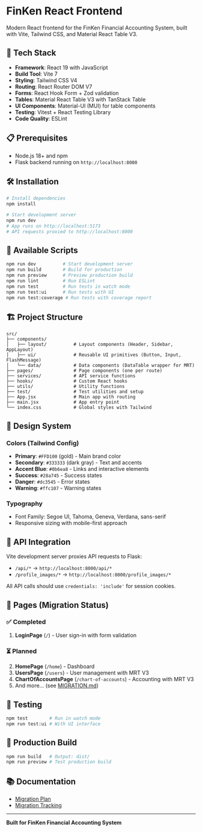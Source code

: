 # FinKen React Frontend

Modern React frontend for the FinKen Financial Accounting System, built with Vite, Tailwind CSS, and Material React Table V3.

## 🚀 Tech Stack

- **Framework**: React 19 with JavaScript
- **Build Tool**: Vite 7
- **Styling**: Tailwind CSS V4
- **Routing**: React Router DOM V7
- **Forms**: React Hook Form + Zod validation
- **Tables**: Material React Table V3 with TanStack Table
- **UI Components**: Material-UI (MUI) for table components
- **Testing**: Vitest + React Testing Library
- **Code Quality**: ESLint

## 📋 Prerequisites

- Node.js 18+ and npm
- Flask backend running on `http://localhost:8000`

## 🛠️ Installation

```bash
# Install dependencies
npm install

# Start development server
npm run dev
# App runs on http://localhost:5173
# API requests proxied to http://localhost:8000
```

## 📜 Available Scripts

```bash
npm run dev          # Start development server
npm run build        # Build for production
npm run preview      # Preview production build
npm run lint         # Run ESLint
npm run test         # Run tests in watch mode
npm run test:ui      # Run tests with UI
npm run test:coverage # Run tests with coverage report
```

## 🏗️ Project Structure

```
src/
├── components/
│   ├── layout/          # Layout components (Header, Sidebar, AppLayout)
│   ├── ui/              # Reusable UI primitives (Button, Input, FlashMessage)
│   └── data/            # Data components (DataTable wrapper for MRT)
├── pages/               # Page components (one per route)
├── services/            # API service functions
├── hooks/               # Custom React hooks
├── utils/               # Utility functions
├── test/                # Test utilities and setup
├── App.jsx              # Main app with routing
├── main.jsx             # App entry point
└── index.css            # Global styles with Tailwind
```

## 🎨 Design System

### Colors (Tailwind Config)
- **Primary**: `#FFD100` (gold) - Main brand color
- **Secondary**: `#333333` (dark gray) - Text and accents
- **Accent Blue**: `#0b6ea8` - Links and interactive elements
- **Success**: `#28a745` - Success states
- **Danger**: `#dc3545` - Error states
- **Warning**: `#ffc107` - Warning states

### Typography
- Font Family: Segoe UI, Tahoma, Geneva, Verdana, sans-serif
- Responsive sizing with mobile-first approach

## 🔌 API Integration

Vite development server proxies API requests to Flask:
- `/api/*` → `http://localhost:8000/api/*`
- `/profile_images/*` → `http://localhost:8000/profile_images/*`

All API calls should use `credentials: 'include'` for session cookies.

## 📄 Pages (Migration Status)

### ✅ Completed
1. **LoginPage** (`/`) - User sign-in with form validation

### ⏳ Planned
2. **HomePage** (`/home`) - Dashboard
3. **UsersPage** (`/users`) - User management with MRT V3
4. **ChartOfAccountsPage** (`/chart-of-accounts`) - Accounting with MRT V3
5. And more... (see [MIGRATION.md](../MIGRATION.md))

## 🧪 Testing

```bash
npm test        # Run in watch mode
npm run test:ui # With UI interface
```

## 🚀 Production Build

```bash
npm run build   # Output: dist/
npm run preview # Test production build
```

## 📚 Documentation

- [Migration Plan](../AI_React_Revamp_Plan.txt)
- [Migration Tracking](../MIGRATION.md)

---

**Built for FinKen Financial Accounting System**
